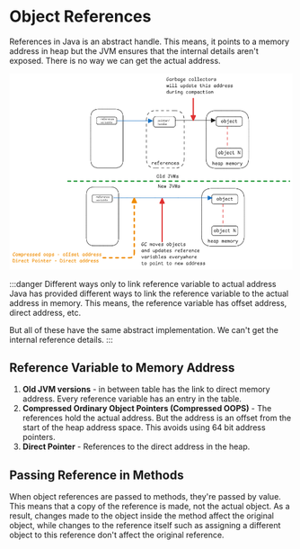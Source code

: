 # Object References

References in Java is an abstract handle.
This means, it points to a memory address in heap but
the JVM ensures that the internal details aren't exposed.
There is no way we can get the actual address.

![java-reference](../../static/img/java-reference.excalidraw.png)

:::danger Different ways only to link reference variable to actual address
Java has provided different ways to link the reference variable to the actual address in memory.
This means, the reference variable has offset address, direct address, etc.

But all of these have the same abstract implementation.
We can't get the internal reference details.
:::

## Reference Variable to Memory Address

1. **Old JVM versions** - in between table has the link to direct memory address.
   Every reference variable has an entry in the table.
2. **Compressed Ordinary Object Pointers (Compressed OOPS)** - The references hold the actual address.
   But the address is an offset from the start of the heap address space.
   This avoids using 64 bit address pointers.
3. **Direct Pointer** - References to the direct address in the heap.

## Passing Reference in Methods

When object references are passed to methods, they're passed by value.
This means that a copy of the reference is made, not the actual object.
As a result, changes made to the object inside the method affect the original object,
while changes to the reference itself
such as assigning a different object to this reference don't affect the original reference.
